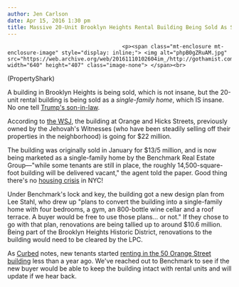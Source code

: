 ```yaml
---
author: Jen Carlson
date: Apr 15, 2016 1:30 pm
title: Massive 20-Unit Brooklyn Heights Rental Building Being Sold As SINGLE-FAMILY HOME
---
```


	
										<p><span class="mt-enclosure mt-enclosure-image" style="display: inline;"> <img alt="phpB0gZRuAM.jpg" src="https://web.archive.org/web/20161110102604im_/http://gothamist.com/attachments/arts_jen/phpB0gZRuAM.jpg" width="640" height="407" class="image-none"> </span><br>
<span class="photo_caption">(PropertyShark)</span></p>

<p>A building in Brooklyn Heights is being sold, which is not insane, but the 20-unit rental building is being sold as a <em>single-family home</em>, which IS insane. No one tell <a href="https://web.archive.org/web/20161110102604/http://gothamist.com/2016/04/14/trump_watchtower_classy.php">Trump&apos;s son-in-law</a>. </p>

<p>According to <a href="https://web.archive.org/web/20161110102604/http://www.wsj.com/articles/brooklyn-apartment-building-hits-the-market-as-a-22-million-single-home-1460643102">the WSJ</a>, the building at Orange and Hicks Streets, previously owned by the Jehovah&apos;s Witnesses (who have been steadily selling off their properties in the neighborhood) is going for $22 million. </p>

<p>The building was originally sold in January for $13/5 million, and is now being marketed as a single-family home by the Benchmark Real Estate Group&#x2014;&quot;while some tenants are still in place, the roughly 14,500-square-foot building will be delivered vacant,&quot; the agent told the paper. Good thing there&apos;s no <a href="https://web.archive.org/web/20161110102604/http://gothamist.com/tags/housingcrisis">housing crisis</a> in NYC!</p>

<p>Under Benchmark&apos;s lock and key, the building got a new design plan from Lee Stahl, who drew up &quot;plans to convert the building into a single-family home with four bedrooms, a gym, an 800-bottle wine cellar and a roof terrace. A buyer would be free to use those plans... or not.&quot; If they chose to go with that plan, renovations are being tallied up to around $10.6 million. Being part of the Brooklyn Heights Historic District, renovations to the building would need to be cleared by the LPC.</p>

<p>As <a href="https://web.archive.org/web/20161110102604/http://ny.curbed.com/2016/4/15/11438284/brooklyn-heights-megamansion-rental-conversion">Curbed</a> notes, new tenants started <a href="https://web.archive.org/web/20161110102604/http://streeteasy.com/building/50-orange-street-brooklyn#tab_building_detail=3">renting in the 50 Orange Street building</a> less than a year ago. We&apos;ve reached out to Benchmark to see if the new buyer would be able to keep the building intact with rental units and will update if we hear back.</p>					
										
									
				